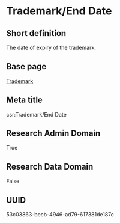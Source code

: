 # Trademark/End Date
## Short definition
The date of expiry of the trademark.
## Base page
[Trademark](../Objects/Trademark.md)
## Meta title
csr:Trademark/End Date
## Research Admin Domain
True
## Research Data Domain
False
## UUID
53c03863-becb-4946-ad79-617381de187c
